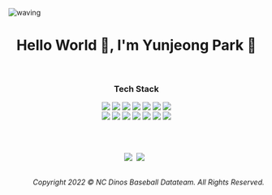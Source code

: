 ![waving](https://capsule-render.vercel.app/api?type=waving&height=200&text=YJPark&fontAlign=80&fontAlignY=40&color=gradient)

<h1 align='Center'> Hello World 👋, I'm Yunjeong Park 💎 </h1>

<br>

<h3 align="Center"> Tech Stack </h3>

<p align="Center">
  <img src="https://img.shields.io/badge/-Python-FFF?&logo=Python" />
  <img src="https://img.shields.io/badge/-R-FFF?&logo=R&logoColor=blue" />
  <img src="https://img.shields.io/badge/-SQL-FFF?&logo=MySQL&logoColor=navy" />
  <img src="https://img.shields.io/badge/-Pandas-FFF?&logo=Pandas&logoColor=navy" />
  <img src="https://img.shields.io/badge/-numpy-FFF?&logo=numpy&logoColor=blue" />
  <img src="https://img.shields.io/badge/-scikit--learn-FFF?&logo=scikit-learn" />
  <img src="https://img.shields.io/badge/-SciPy-FFF?&logo=scipy" />
<br>
  <img src="https://img.shields.io/badge/-TensorFlow-FFF?&logo=TensorFlow" />
  <img src="https://img.shields.io/badge/-Keras-FFF?&logo=Keras&logoColor=darkred" />
  <img src="https://img.shields.io/badge/-PyTorch-FFF?&logo=PyTorch" />
  
  <img src="https://img.shields.io/badge/-Git-FFF?&logo=Git" />
  <img src="https://img.shields.io/badge/-MySQL-FFF?&logo=MySQL&logoColor=navy" />
  <img src="https://img.shields.io/badge/-VS%20Code-FFF?&logo=VSCode" />
  <img src="https://img.shields.io/badge/-Jupyter-FFF?&logo=Jupyter" />
</p>

<br>
<br>

<p align="Center">
  <img src="https://visitor-badge.glitch.me/badge?page_id=YJPark0421.YJPark0421" />&nbsp;
  <img src="https://img.shields.io/github/followers/YJPark0421?style=social" />&nbsp;&nbsp; <br>
</p>

<h2> </h2>
<p align='Right'>
  <i>Copyright 2022 © NC Dinos Baseball Datateam. All Rights Reserved.</i>
</p>

<!-- <h2> </h2>
<p align="Right">
  <img src="https://visitor-badge.glitch.me/badge?page_id=ncdinosgit" alt="visitor badge"/>&nbsp;
  <img src="https://img.shields.io/github/followers/ncdinosgit?style=social" />&nbsp;&nbsp; <br>
  <i>Copyright 2022 © NC Dinos Baseball Datateam. All Rights Reserved.</i>
</p> -->
